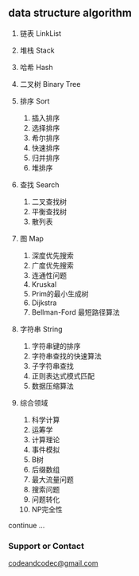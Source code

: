 ## data structure algorithm

1. 链表 LinkList

2. 堆栈 Stack

3. 哈希 Hash

4. 二叉树 Binary Tree

5. 排序 Sort
	1. 插入排序
	2. 选择排序
	3. 希尔排序
	4. 快速排序
	5. 归并排序
	6. 堆排序

6. 查找 Search 
	1. 二叉查找树
	2. 平衡查找树
	3. 散列表

7. 图 Map
    1. 深度优先搜索
	2. 广度优先搜索
	3. 连通性问题
	3. Kruskal
	4. Prim的最小生成树
	5. Dijkstra
	6. Bellman-Ford 最短路径算法

8. 字符串 String
	1. 字符串键的排序
	2. 字符串查找的快速算法
	3. 子字符串查找
	4. 正则表达式模式匹配
	5. 数据压缩算法

9. 综合领域
	1. 科学计算
	2. 运筹学
	3. 计算理论
	4. 事件模拟
	5. B树
	6. 后缀数组
	7. 最大流量问题
	8. 搜索问题
	9. 问题转化
	10. NP完全性



continue ...



### Support or Contact
codeandcodec@gmail.com

